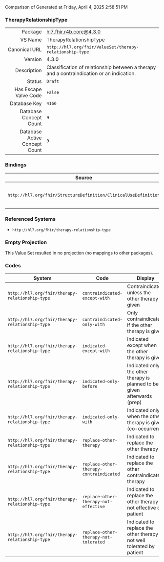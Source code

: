 Comparison of 
Generated at Friday, April 4, 2025 2:58:51 PM

### TherapyRelationshipType

|      |     |
| ---: | --- |
| Package | hl7.fhir.r4b.core@4.3.0 |
| VS Name | TherapyRelationshipType |
| Canonical URL | `http://hl7.org/fhir/ValueSet/therapy-relationship-type` |
| Version | 4.3.0 |
| Description | Classification of relationship between a therapy and a contraindication or an indication. |
| Status | `Draft` |
| Has Escape Valve Code | `False` |
| Database Key | `4166` |
| Database Concept Count | `9` |
| Database Active Concept Count | `9` |
### Bindings

| Source | Element | Binding | Strength | Element Short |
| ------ | ------- | ------- | -------- | ------------- |
| `http://hl7.org/fhir/StructureDefinition/ClinicalUseDefinition` | `ClinicalUseDefinition.contraindication.otherTherapy.relationshipType` | `http://hl7.org/fhir/ValueSet/therapy-relationship-type` | `Preferred` | The type of relationship between the product indication/contraindication and another therapy |

### Referenced Systems

* `http://hl7.org/fhir/therapy-relationship-type`
### Empty Projection

This Value Set resulted in no projection (no mappings to other packages).

### Codes

| System | Code | Display |
| ------ | ---- | ------- |
| `http://hl7.org/fhir/therapy-relationship-type` | `contraindicated-except-with` | Contraindicated unless the other therapy is given |
| `http://hl7.org/fhir/therapy-relationship-type` | `contraindicated-only-with` | Only contraindicated if the other therapy is given |
| `http://hl7.org/fhir/therapy-relationship-type` | `indicated-except-with` | Indicated except when the other therapy is given |
| `http://hl7.org/fhir/therapy-relationship-type` | `indicated-only-before` | Indicated only if the other therapy is planned to be given afterwards (prep) |
| `http://hl7.org/fhir/therapy-relationship-type` | `indicated-only-with` | Indicated only when the other therapy is given (co-occurrent) |
| `http://hl7.org/fhir/therapy-relationship-type` | `replace-other-therapy` | Indicated to replace the other therapy |
| `http://hl7.org/fhir/therapy-relationship-type` | `replace-other-therapy-contraindicated` | Indicated to replace the other contraindicated therapy |
| `http://hl7.org/fhir/therapy-relationship-type` | `replace-other-therapy-not-effective` | Indicated to replace the other therapy not effective on patient |
| `http://hl7.org/fhir/therapy-relationship-type` | `replace-other-therapy-not-tolerated` | Indicated to replace the other therapy not well tolerated by patient |
